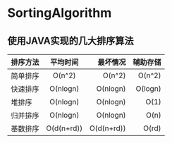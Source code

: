 # SortingAlgorithm

## 使用JAVA实现的几大排序算法


| 排序方法      | 平均时间           | 最坏情况      | 辅助存储     |
| --------------|:------------------:| -------------:|-------------:|
| 简单排序      | O(n^2)             |  O(n^2)       |  O(n^2)      |
| 快速排序      | O(nlogn)             |  O(nlogn)       |  O(logn)      |
| 堆排序        | O(nlogn)             | O(nlogn)       |  O(1)      |
| 归并排序      | O(nlogn)             |  O(nlogn)       |  O(n)      |
| 基数排序      | O(d(n+rd))             |  O(d(n+rd))       |  O(rd)      |
